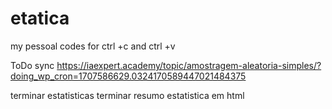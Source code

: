 # etatica
my pessoal codes for ctrl +c and ctrl +v

ToDo
sync 
https://iaexpert.academy/topic/amostragem-aleatoria-simples/?doing_wp_cron=1707586629.0324170589447021484375

terminar estatisticas
terminar resumo estatistica em html 